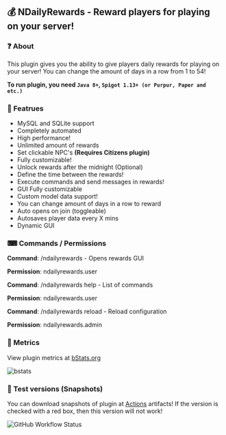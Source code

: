 ## 💰 NDailyRewards - Reward players for playing on your server! 

### ❓ About
This plugin gives you the ability to give players daily rewards for playing on your server!
You can change the amount of days in a row from 1 to 54!

**To run plugin, you need `Java 8+`, `Spigot 1.13+ (or Purpur, Paper and etc.)`**

### 🤖 Featrues
- MySQL and SQLite support
- Completely automated
- High performance!
- Unlimited amount of rewards
- Set clickable NPC's **(Requires Citizens plugin)**
- Fully customizable!
- Unlock rewards after the midnight (Optional)
- Define the time between the rewards!
- Execute commands and send messages in rewards!
- GUI Fully customizable
- Custom model data support!
- You can change amount of days in a row to reward
- Auto opens on join (toggleable)
- Autosaves player data every X mins
- Dynamic GUI

### ⌨ Commands / Permissions

**Command**: /ndailyrewards - Opens rewards GUI

**Permission**: ndailyrewards.user

**Command**: /ndailyrewards help - List of commands

**Permission**: ndailyrewards.user

**Command**: /ndailyrewards reload - Reload configuration

**Permission**: ndailyrewards.admin


### 📡 Metrics
View plugin metrics at [bStats.org](https://bstats.org/plugin/bukkit/NDailyRewards/13844)

![bstats](https://bstats.org/signatures/bukkit/NDailyRewards.svg)


### 🔨 Test versions (Snapshots)
You can download snapshots of plugin at [Actions](https://github.com/BX-Team/NDailyRewards/actions) artifacts! If the version is checked with a red box, then this version will not work!

![GitHub Workflow Status](https://img.shields.io/github/workflow/status/NONPLAYT/NDailyRewards/Java%20CI%20with%20Maven?style=for-the-badge)

